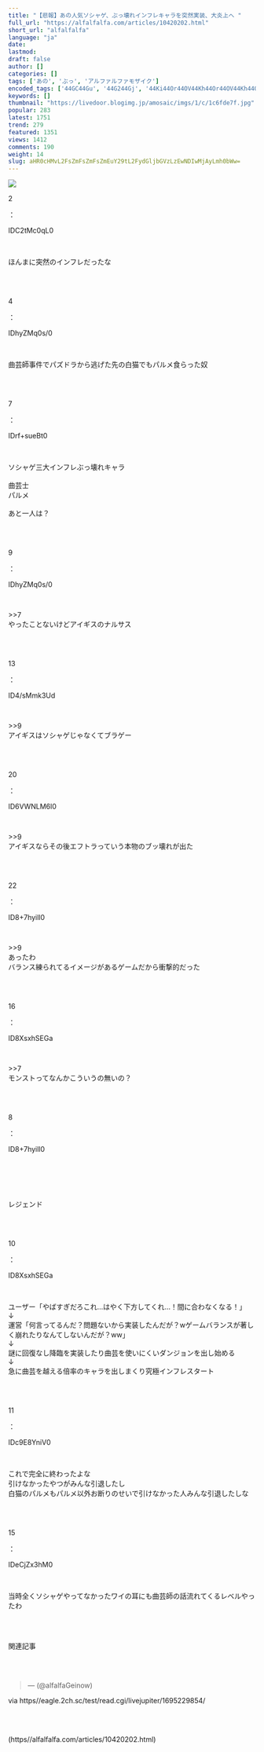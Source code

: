```yaml
---
title: "【悲報】あの人気ソシャゲ、ぶっ壊れインフレキャラを突然実装、大炎上へ "
full_url: "https://alfalfalfa.com/articles/10420202.html"
short_url: "alfalfalfa"
language: "ja"
date: 
lastmod: 
draft: false
author: []
categories: []
tags: ['あの', 'ぶっ', 'アルファルファモザイク']
encoded_tags: ['44GC44Gu', '44G244Gj', '44Ki44Or44OV44Kh44Or44OV44Kh44Oi44K244Kk44Kv']
keywords: []
thumbnail: "https://livedoor.blogimg.jp/amosaic/imgs/1/c/1c6fde7f.jpg"
popular: 283
latest: 1751
trend: 279
featured: 1351
views: 1412
comments: 190
weight: 14
slug: aHR0cHMvL2FsZmFsZmFsZmEuY29tL2FydGljbGVzLzEwNDIwMjAyLmh0bWw=
---
```


![](https://livedoor.blogimg.jp/amosaic/imgs/1/c/1c6fde7f.jpg)

<div><p class='res_info'><p class='res_num'>2</p>：<p class='res_name'></p><p class='res_matome'><p class='res_id'>IDC2tMc0qL0</p></p></p><br> <p class='res_body'>ほんまに突然のインフレだったな</p><br> <br> <p class='res_info'><p class='res_num'>4</p>：<p class='res_name'></p><p class='res_matome'><p class='res_id'>IDhyZMq0s/0</p></p></p><br> <p class='res_body'>曲芸師事件でパズドラから逃げた先の白猫でもパルメ食らった奴</p><br> <br> <p class='res_info'><p class='res_num'>7</p>：<p class='res_name'></p><p class='res_matome'><p class='res_id'>IDrf+sueBt0</p></p></p><br> <p class='res_body_r1'>ソシャゲ三大インフレぶっ壊れキャラ<br> <br> 曲芸士<br> パルメ<br> <br> あと一人は？</p><br> <br> <p class='res_info'><p class='res_num'>9</p>：<p class='res_name'></p><p class='res_matome'><p class='res_id'>IDhyZMq0s/0</p></p></p><br> <p class='res_body_r2'>>>7<br> やったことないけどアイギスのナルサス</p><br> <br> <p class='res_info'><p class='res_num'>13</p>：<p class='res_name'></p><p class='res_matome'><p class='res_id'>ID4/sMmk3Ud</p></p></p><br> <p class='res_body_r2'>>>9<br> アイギスはソシャゲじゃなくてブラゲー</p><br> <br> <p class='res_info'><p class='res_num'>20</p>：<p class='res_name'></p><p class='res_matome'><p class='res_id'>ID6VWNLM6l0</p></p></p><br> <p class='res_body_r2'>>>9<br> アイギスならその後エフトラっていう本物のブッ壊れが出た</p><br> <br> <p class='res_info'><p class='res_num'>22</p>：<p class='res_name'></p><p class='res_matome'><p class='res_id'>ID8+7hyill0</p></p></p><br> <p class='res_body_r2'>>>9<br> あったわ<br> バランス練られてるイメージがあるゲームだから衝撃的だった</p><br> <br> <p class='res_info'><p class='res_num'>16</p>：<p class='res_name'></p><p class='res_matome'><p class='res_id'>ID8XsxhSEGa</p></p></p><br> <p class='res_body_r2'>>>7<br> モンストってなんかこういうの無いの？</p><br> <br> <p class='res_info'><p class='res_num'>8</p>：<p class='res_name'></p><p class='res_matome'><p class='res_id'>ID8+7hyill0</p></p></p><br> <br> <p class='in_ads'></p><br> <p>レジェンド</p><br> <br> <p class='res_info'><p class='res_num'>10</p>：<p class='res_name'></p><p class='res_matome'><p class='res_id'>ID8XsxhSEGa</p></p></p><br> <p class='res_body'>ユーザー「やばすぎだろこれ…はやく下方してくれ…！間に合わなくなる！」<br> ↓<br> 運営「何言ってるんだ？問題ないから実装したんだが？wゲームバランスが著しく崩れたりなんてしないんだが？ww」<br> ↓<br> 謎に回復なし降臨を実装したり曲芸を使いにくいダンジョンを出し始める<br> ↓<br> 急に曲芸を越える倍率のキャラを出しまくり究極インフレスタート</p><br> <br> <p class='res_info'><p class='res_num'>11</p>：<p class='res_name'></p><p class='res_matome'><p class='res_id'>IDc9E8YniV0</p></p></p><br> <p class='res_body'>これで完全に終わったよな<br> 引けなかったやつがみんな引退したし<br> 白猫のパルメもパルメ以外お断りのせいで引けなかった人みんな引退したしな</p><br> <br> <p class='res_info'><p class='res_num'>15</p>：<p class='res_name'></p><p class='res_matome'><p class='res_id'>IDeCjZx3hM0</p></p></p><br> <p class='res_body'>当時全くソシャゲやってなかったワイの耳にも曲芸師の話流れてくるレベルやったわ</p><br> <br> <p id='related-title'>関連記事</p><br> <br> <p class='in_ads'></p><blockquote class='twitter-tweet'><p lang='und' dir='ltr'></p> — (@alfalfaGeinow) <a href='https//twitter.com/alfalfaGeinow/status/1704951638660882849/'></a></blockquote><p class='via'>via https//eagle.2ch.sc/test/read.cgi/livejupiter/1695229854/</p><br> <br> </div>

(https//alfalfalfa.com/articles/10420202.html)
